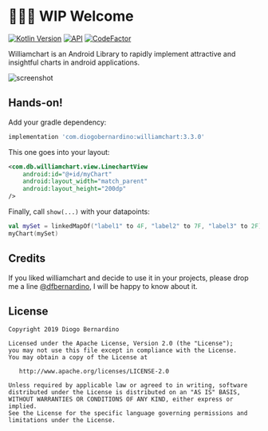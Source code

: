 # 👨🏻‍🔧 WIP Welcome

[![Kotlin Version](https://img.shields.io/badge/kotlin-1.3.50-blue.svg)](https://kotlinlang.org)
[![API](https://img.shields.io/badge/API-16%2B-brightgreen.svg?style=flat)](https://android-arsenal.com/api?level=16)
[![CodeFactor](https://www.codefactor.io/repository/github/diogobernardino/williamchart/badge)](https://www.codefactor.io/repository/github/diogobernardino/williamchart)

Williamchart is an Android Library to rapidly implement attractive and insightful charts in android applications.

![screenshot][4]

## Hands-on!

Add your gradle dependency:

``` groovy
implementation 'com.diogobernardino:williamchart:3.3.0'
```

This one goes into your layout:

```xml
<com.db.williamchart.view.LinechartView
	android:id="@+id/myChart"
	android:layout_width="match_parent"
	android:layout_height="200dp"
/>
```

Finally, call `show(...)` with your datapoints:

```kotlin
val mySet = linkedMapOf("label1" to 4F, "label2" to 7F, "label3" to 2F)
myChart(mySet)
```

## Credits

If you liked williamchart and decide to use it in your projects, please drop me a line [@dfbernardino][1], I will be happy to know about it.

## License

    Copyright 2019 Diogo Bernardino

    Licensed under the Apache License, Version 2.0 (the "License");
    you may not use this file except in compliance with the License.
    You may obtain a copy of the License at

       http://www.apache.org/licenses/LICENSE-2.0

    Unless required by applicable law or agreed to in writing, software
    distributed under the License is distributed on an "AS IS" BASIS,
    WITHOUT WARRANTIES OR CONDITIONS OF ANY KIND, either express or implied.
    See the License for the specific language governing permissions and
    limitations under the License.

[1]: https://twitter.com/dfbernardino
[2]: ./art/phone.png
[3]: ./art/watch.png
[4]: ./art/demo_screenshot.png